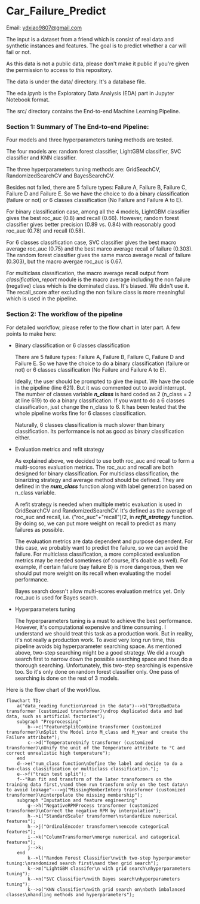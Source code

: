 # Car_Failure_Predict
Email: ydxiao9807@gmail.com

The input is a dataset from a friend which is consist of real data and synthetic instances and features. The goal is to predict whether a car will fail or not.

As this data is not a public data, please don't make it public if you're given the permission to access to this repository.

The data is under the data/ directory. It's a database file.

The eda.ipynb is the Exploratory Data Analysis (EDA) part in Jupyter Notebook format. 

The src/ directory contains the End-to-end Machine Learning Pipeline. 

### Section 1: Summary of The End-to-end Pipeline:

Four models and three hyperparameters tuning methods are tested.

The four models are: random forest classifier, LightGBM classifier, SVC classifier and KNN classifier.

The three hyperparameters tuning methods are: GridSeachCV, RandomizedSearchCV and BayesSearchCV.

Besides not failed, there are 5 failure types: Failure A, Failure B, Failure C, Failure D and Failure E. So we have the choice to do a binary classification (failure or not) or 6 classes classification (No Failure and Failure A to E).

For binary classification case, among all the 4 models, LightGBM classifier gives the best roc_auc (0.8) and recall (0.66). However, random forest classifier gives better precision (0.89 vs. 0.84) with reasonably good roc_auc (0.78) and recall (0.58).

For 6 classes classification case, SVC classifier gives the best macro average roc_auc (0.75) and the best marco average recall of failure (0.303). The random forest classifier gives the same marco average recall of failure (0.303), but the macro avergae roc_auc is 0.67.

For multiclass classification, the macro average recall output from *classification_report* module is the macro average including the non failure (negative) class which is the dominated class. It's biased. We didn't use it. The recall_score after excluding the non failure class is more meaningful which is used in the pipeline.

### Section 2: The workflow of the pipeline

   For detailed workflow, please refer to the flow chart in later part. A few points to make here:

   - Binary classification or 6 classes classification

     There are 5 failure types: Failure A, Failure B, Failure C, Failure D and Failure E. So we have the choice to do a binary classification (failure or not) or 6 classes classification (No
 Failure and Failure A to E).

     Ideally, the user should be prompted to give the input. We have the code in the pipeline (line 621). But it was commented out to avoid interrupt. The number of classes variable ***n_class*** is hard coded as 2 (n_class = 2 at line 619) to do a binary classification. If you want to do a 6 classes classification, just change the n_class to 6. It has been tested that the whole pipeline works fine for 6 classes classification.

     Naturally, 6 classes classification is much slower than binary classification. Its performance is not as good as binary classification either.

   - Evaluation metrics and refit strategy

     As explained above, we decided to use both roc_auc and recall to form a multi-scores evaluation metrics. The roc_auc and recall are both designed for binary classification. For multiclass classification, the binarizing strategy and average method should be defined. They are defined in the ***num_class*** function along with label generation based on n_class variable.

     A refit strategy is needed when multiple metric evaluation is used in GridSearchCV and RandomizedSearchCV. It's defined as the average of roc_auc and recall, i.e. ("roc_auc"+"recall")/2, in ***refit_strategy*** function. By doing so, we can put more weight on recall to predict as many failures as possible.

     The evaluation metrics are data dependent and purpose dependent. For this case, we probably want to predict the failure, so we can avoid the failure. For multiclass classification, a more complicated evaluation metrics may be needed sometimes (of course, it's doable as well). For example, if certain failure (say failure B) is more dangerous, then we should put more weight on its recall when evaluating the model performance.

     Bayes search doesn't allow multi-scores evaluation metrics yet. Only roc_auc is used for Bayes search.

   - Hyperparameters tuning

     The hyperparameters tuning is a must to achieve the best performance. However, it's computational expensive and time consuming. I understand we should treat this task as a production work. But in reality, it's not really a production work. To avoid very long run time, this pipeline avoids big hyperparameter searching space. As mentioned above, two-step searching might be a good strategy. We did a rough search first to narrow down the possible searching space and then do a thorough searching. Unfortunately, this two-step searching is expensive too. So it's only done on random forest classifier only. One pass of searching is done on the rest of 3 models.

   Here is the flow chart of the workflow.

   ```mermaid
   flowchart TD;
       a("data_reading function\nread in the data")-->b("DropBadData transformer (customized transformer)\ndrop duplicated data and bad data, such as artificial factories");
       subgraph "Preprocessing"
           b-->c("FeatureSplitCombine transformer (customized transformer)\nSplit the Model into M_class and M_year and create the Failure attribute");
           c-->d("TemperatureUnify transformer (customized transformer)\nUnify the unit of the Temperature attribute to °C and correct unrealistic high temperature");
       end
       d-->e("num_class function\nDefine the label and decide to do a two-class classification or multiclass classification.");
       e-->f("train test split");
       f--"Run fit and transform of the later transformers on the training data first,\nand then run transform only on the test data\n to avoid leakage"--->g("MissingMemberInterp transformer (customized transformer)\ninterpolate the missing membership");
       subgraph "Imputation and feature engineering"
           g-->h("NegativeRPMProcess transformer (customized transformer)\nCorrect the negative RPM by interpolation");
           h-->i("StandardScaler transformer\nstandardize numerical features");
           h-->j("OrdinalEncoder transformer\nencode categorical features");
           i-->k("ColumnTransformer\nmerge numerical and categorical features");
           j-->k;
       end
           k-->l("Random Forest Classifier\nwith two-step hyperparameter tuning:\nrandomized search first\nand then grid search");
           k-->m("LightGBM classifer\n with grid search\nhyperparameters tuning");
           k-->n("SVC Classifier\nwith Bayes search\nhyperparameters tuning");
           k-->o("KNN classifier\nwith grid search on\nboth imbalanced classes\nhandling methods and hyperparameters");
   ```
